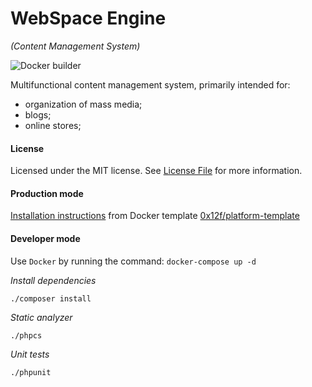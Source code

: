 WebSpace Engine
====
_(Content Management System)_

![Docker builder](https://github.com/0x12f/platform/workflows/Docker%20builder/badge.svg)

Multifunctional content management system,
primarily intended for:
* organization of mass media;
* blogs;
* online stores;

#### License
Licensed under the MIT license. See [License File](LICENSE.md) for more information.

#### Production mode
[Installation instructions](https://github.com/0x12f/platform/wiki/Installation-(Docker)) from Docker template [0x12f/platform-template](https://github.com/0x12f/platform-template)  

#### Developer mode
Use `Docker` by running the command: `docker-compose up -d`

*Install dependencies*
```shell script
./composer install
```

*Static analyzer*
```shell script
./phpcs
```

*Unit tests*
```shell script
./phpunit
```
